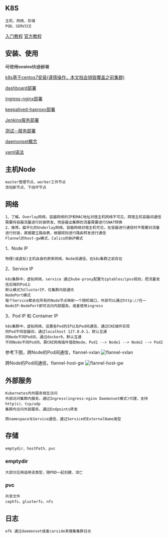 ## K8S
    主机、网络、存储
    POD、SERVICE

[入门教程](https://kuboard.cn/learning/)
[官方教程](https://kubernetes.io/zh/docs/setup/production-environment/tools/kubeadm/create-cluster-kubeadm/)

## 安装、使用
<del>可使用sealos快速部署</del>

[k8s基于centos7安装(谨慎操作，本文档会销毁覆盖之前集群)](./centos/k8s-centos7.md) 

[dashboard部署](./centos/dashboard.sh)   

[ingress-nginx部署](./centos/ingress-nginx.sh)   

[keepalived-haproxy部署](./centos/install_keepalived_haproxy.sh)   

[Jenkins服务部署](./yml/jenkins.yaml)   

[测试--服务部署](./yml/ns-dev-web.yaml)   

[daemonset概念](https://kubernetes.io/docs/concepts/workloads/controllers/daemonset/)

[yaml语法](https://www.runoob.com/w3cnote/yaml-intro.html)
    
## 主机Node
    master管理节点、worker工作节点
    添加新节点、下线坏节点

## 网络
    1、了解。Overlay网络，容器网络的IP和MAC地址对宿主机网络不可见，跨宿主机容器间通信需要将容器流量进行封装转发，而容器出集群的流量需要进行SNAT转换
    2、推荐。扁平化的Underlay网络，容器网络对宿主机可见，在容器进行通信时不需要对流量进行封装，直接建立路由表，根据规则进行路由转发进行通信
    Flannel的host-gw模式、Calico的BGP模式
    
1、Node IP
    
    物理(或虚拟)主机自身的原来网络，Node间通信。在k8s集群之前存在

2、Service IP
    
    k8s集群中，虚拟网络，service 通过kube-proxy配置为iptables/ipvs规则，把流量发往后端的Pod上
    默认模式为ClusterIP，仅集群内部通讯
    NodePort模式
    每个Service都会在所有的Node节点映射一个随机端口，外部可以通过http://任一NodeIP:NodePort即可访问内部服务。或者使用ingress

3、Pod IP 和 Container IP
    
    k8s集群中，虚拟网络，设置各Pod的IP以及Pod间通信，通过CNI插件实现
    同Pod不同容器间，通过localhost 127.0.0.1，默认互通
    同Node不同Pod间，通过docker0，默认互通
    不同Node不同Pod间，需CNI网络插件借助Node，Pod1 --> Node1 --> Node2 --> Pod2


参考下图，跨Node的Pod间通信，flannel-vxlan
![flannel-vxlan](./img/pod-node-pod.png)

跨Node的Pod间通信，flannel-host-gw
![flannel-host-gw](./img/pod-node-pod2.png)

## 外部服务
    Kubernetes内外服务相互访问
    外部访问集群内服务，通过Ingress(ingress-nginx Daemonset模式)代理，支持http(s)、tcp/udp
    集群内访问外部服务，通过Endpoints转发

    跨namespace与Service通信，通过Service的ExternalName类型

## 存储
    emptydir、hostPath、pvc
### emptydir
    大部分应用适用该类型，随POD一起创建、消亡
### pvc
    共享文件   
    cephfs、glusterfs、nfs

## 日志
    efk 通过daemonset或者carside来搜集集群日志
